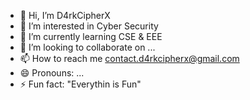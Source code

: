 - 👋 Hi, I’m D4rkCipherX
- 👀 I’m interested in Cyber Security
- 🌱 I’m currently learning CSE & EEE
- 💞️ I’m looking to collaborate on ...
- 📫 How to reach me contact.d4rkcipherx@gmail.com
- 😄 Pronouns: ...
- ⚡ Fun fact: "Everythin is Fun"

<!---
Not-D4rkCipherX/Not-D4rkCipherX is a ✨ special ✨ repository because its `README.md` (this file) appears on your GitHub profile.
You can click the Preview link to take a look at your changes.
--->
